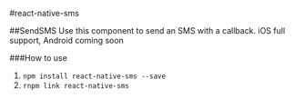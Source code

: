 #react-native-sms

##SendSMS
Use this component to send an SMS with a callback. iOS full support, Android coming soon

###How to use
1. `npm install react-native-sms --save`
2. `rnpm link react-native-sms`

